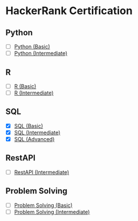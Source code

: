 # HackerRank Certification
## Python
- [ ] [Python (Basic)]()
- [ ] [Python (Intermediate)]()
## R
- [ ] [R (Basic)]()
- [ ] [R (Intermediate)]()
## SQL
- [x] [SQL (Basic)](https://github.com/sungsujeong/sql-query-ref/blob/main/sql_basic.png)
- [x] [SQL (Intermediate)](https://www.hackerrank.com/certificates/26018d03c9b2)
- [x] [SQL (Advanced)](https://www.hackerrank.com/certificates/57fbf4722e69)
## RestAPI
- [ ] [RestAPI (Intermediate)]()
## Problem Solving
- [ ] [Problem Solving (Basic)]()
- [ ] [Problem Solving (Intermediate)]()
